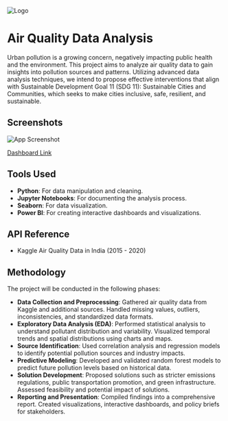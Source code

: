 
![Logo](https://media.licdn.com/dms/image/D4D12AQHZ0s8OZp-cOA/article-cover_image-shrink_600_2000/0/1696053167113?e=2147483647&v=beta&t=a6DEHr-1ZzEoQ_Jm7RN9oZ2-IlOlZeSQ0rhLSjEUFe0)


# **Air Quality Data Analysis**

Urban pollution is a growing concern, negatively impacting public health and the environment. This project aims to analyze air quality data to gain insights into pollution sources and patterns. Utilizing advanced data analysis techniques, we intend to propose effective interventions that align with Sustainable Development Goal 11 (SDG 11): Sustainable Cities and Communities, which seeks to make cities inclusive, safe, resilient, and sustainable.



## **Screenshots**

![App Screenshot]([https://i.pinimg.com/736x/de/8b/f2/de8bf2fcf243064712bc7c6a0df25cd6.jpg](https://i.pinimg.com/originals/de/8b/f2/de8bf2fcf243064712bc7c6a0df25cd6.jpg))

[Dashboard Link](https://app.powerbi.com/links/uS6V_9Dxwu?ctid=fa4de225-54ff-4076-8031-e2814c9c8f54&pbi_source=linkShare)


## **Tools Used**

- **Python**: For data manipulation and cleaning.
- **Jupyter Notebooks**: For documenting the analysis process.
- **Seaborn**: For data visualization.
- **Power BI**: For creating interactive dashboards and visualizations.



## **API Reference**

- Kaggle Air Quality Data in India (2015 - 2020)


## **Methodology**

The project will be conducted in the following phases:
- **Data Collection and Preprocessing**: Gathered air quality data from Kaggle and additional sources. Handled missing values, outliers, inconsistencies, and standardized data formats.
- **Exploratory Data Analysis (EDA)**: Performed statistical analysis to understand pollutant distribution and variability. Visualized temporal trends and spatial distributions using charts and maps.
- **Source Identification**: Used correlation analysis and regression models to identify potential pollution sources and industry impacts.
- **Predictive Modeling**: Developed and validated random forest models to predict future pollution levels based on historical data.
- **Solution Development**: Proposed solutions such as stricter emissions regulations, public transportation promotion, and green infrastructure. Assessed feasibility and potential impact of solutions.
- **Reporting and Presentation**: Compiled findings into a comprehensive report. Created visualizations, interactive dashboards, and policy briefs for stakeholders.
